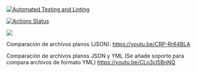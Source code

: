 [![Automated Testing and Linting](https://github.com/Shi0-X/fullstack-javascript-project-103/actions/workflows/ci.yml/badge.svg)](https://github.com/Shi0-X/fullstack-javascript-project-103/actions/workflows/ci.yml)


[![Actions Status](https://github.com/Shi0-X/fullstack-javascript-project-103/actions/workflows/hexlet-check.yml/badge.svg)](https://github.com/Shi0-X/fullstack-javascript-project-103/actions)

<a href="https://codeclimate.com/github/Shi0-X/fullstack-javascript-project-103/maintainability"><img src="https://api.codeclimate.com/v1/badges/a77483e3219dc5fc3c1d/maintainability" /></a>


Comparación de archivos planos (JSON):
https://youtu.be/CRP-Rr64BLA

Comparación de archivos planos JSON y YML (Se añade soporte para compara archivos de formato YML)
https://youtu.be/CLo3cl5BnNQ